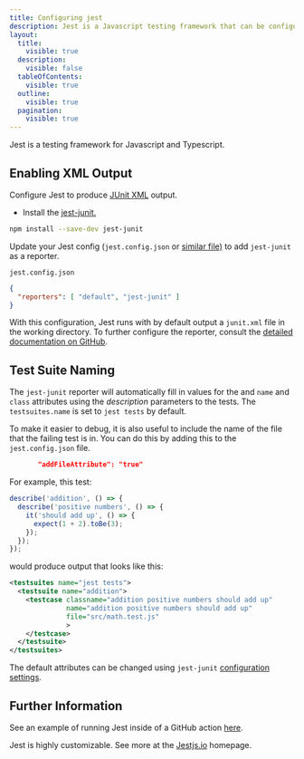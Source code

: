 ```yaml
---
title: Configuring jest
description: Jest is a Javascript testing framework that can be configured to output XML
layout:
  title:
    visible: true
  description:
    visible: false
  tableOfContents:
    visible: true
  outline:
    visible: true
  pagination:
    visible: true
---
```


Jest is a testing framework for Javascript and Typescript.

## Enabling XML Output
Configure Jest to produce [JUnit XML](https://github.com/testmoapp/junitxml) output. 

* Install the [jest-junit.](https://github.com/jest-community/jest-junit)

```bash
npm install --save-dev jest-junit
```
Update your Jest config (`jest.config.json` or [similar file)](https://jestjs.io/docs/configuration) to add `jest-junit` as a reporter.

`jest.config.json`

```json
{
  "reporters": [ "default", "jest-junit" ]
}
```
With this configuration, Jest runs with by default output a `junit.xml` file in the working directory. To further configure the reporter, consult the [detailed documentation on GitHub](https://github.com/jest-community/jest-junit?tab=readme-ov-file#jest-junit).



## Test Suite Naming

The `jest-junit` reporter will automatically fill in values for the _<testcase>_ and _<testsuite>_ `name` and `class` attributes using the _description_ parameters to the tests. The `testsuites.name` is set to `jest tests` by default.   

To make it easier to debug, it is also useful to include the name of the file that the failing test is in. You can do this by adding this to the `jest.config.json` file.

```json
       "addFileAttribute": "true"
```
For example, this test:

```javascript
describe('addition', () => {
  describe('positive numbers', () => {
    it('should add up', () => {
      expect(1 + 2).toBe(3);
    });
  });
});
```
would produce output that looks like this:

```xml
<testsuites name="jest tests">
  <testsuite name="addition">
    <testcase classname="addition positive numbers should add up" 
              name="addition positive numbers should add up"
              file="src/math.test.js"
              >
    </testcase>
  </testsuite>
</testsuites>
```
The default attributes can be changed using `jest-junit` [configuration settings](https://github.com/jest-community/jest-junit?tab=readme-ov-file#configuration). 



## Further Information
See an example of running Jest inside of a GitHub action [here](https://github.com/trunk-io/flake-factory/blob/main/.github/workflows/javascript-tests.yaml#L42).

Jest is highly customizable. See more at the [Jestjs.io](https://jestjs.io/) homepage.


